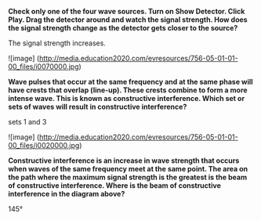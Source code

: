 **Check only one of the four wave sources. Turn on Show Detector. Click Play. Drag the detector around and watch the signal strength. How does the signal strength change as the detector gets closer to the source?**

The signal strength increases.

![image]
(http://media.education2020.com/evresources/756-05-01-01-00_files/i0070000.jpg)

**Wave pulses that occur at the same frequency and at the same phase will have crests that overlap (line-up). These crests combine to form a more intense wave. This is known as constructive interference. Which set or sets of waves will result in constructive interference?**

sets 1 and 3

![image]
(http://media.education2020.com/evresources/756-05-01-01-00_files/i0020000.jpg)

**Constructive interference is an increase in wave strength that occurs when waves of the same frequency meet at the same point. The area on the path where the maximum signal strength is the greatest is the beam of constructive interference. Where is the beam of constructive interference in the diagram above?**

145°


